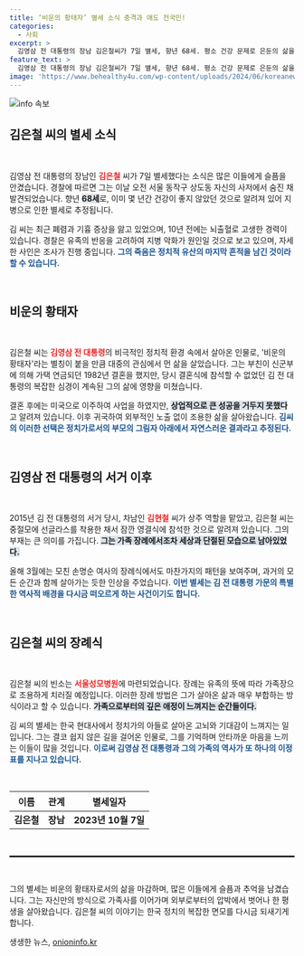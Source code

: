 ```yaml
---
title: ‘비운의 황태자’ 별세 소식 충격과 애도 전국민!
categories:
  - 사회
excerpt: >
  김영삼 전 대통령의 장남 김은철씨가 7일 별세, 향년 68세. 평소 건강 문제로 은둔의 삶을 살던 그는 비운의 황태자로 기억되며, 조용한 가족장 일정이 예정되어 있다.
feature_text: >
  김영삼 전 대통령의 장남 김은철씨가 7일 별세, 향년 68세. 평소 건강 문제로 은둔의 삶을 살던 그는 비운의 황태자로 기억되며, 조용한 가족장 일정이 예정되어 있다.
image: 'https://www.behealthy4u.com/wp-content/uploads/2024/06/koreanews.jpg'
---
```


<p><img src="https://www.behealthy4u.com/wp-content/uploads/2024/06/koreanews.jpg" alt="info 속보" /></p>

<h2 data-ke-size="size26">김은철 씨의 별세 소식</h2>

<p data-ke-size="size16">&nbsp;</p>

<p>김영삼 전 대통령의 장남인 <b><span style="color: #ee2323;">김은철</span></b> 씨가 7일 별세했다는 소식은 많은 이들에게 슬픔을 안겼습니다. 경찰에 따르면 그는 이날 오전 서울 동작구 상도동 자신의 사저에서 숨진 채 발견되었습니다. 향년 <b><span style="background-color: #21538527;">68세</span></b>로, 이미 몇 년간 건강이 좋지 않았던 것으로 알려져 있어 지병으로 인한 별세로 추정됩니다. </p>

<p>김 씨는 최근 폐렴과 기흉 증상을 앓고 있었으며, 10년 전에는 뇌출혈로 고생한 경력이 있습니다. 경찰은 유족의 반응을 고려하여 지병 악화가 원인일 것으로 보고 있으며, 자세한 사인은 조사가 진행 중입니다. <b><span style="color: #1a5490;">그의 죽음은 정치적 유산의 마지막 흔적을 남긴 것이라 할 수 있습니다.</span></b></p>

<p data-ke-size="size16">&nbsp;</p>

<h2 data-ke-size="size26">비운의 황태자</h2>

<p data-ke-size="size16">&nbsp;</p>

<p>김은철 씨는 <b><span style="color: #ee2323;">김영삼 전 대통령</span></b>의 비극적인 정치적 환경 속에서 살아온 인물로, '비운의 황태자'라는 별칭이 붙을 만큼 대중의 관심에서 먼 삶을 살았습니다. 그는 부친이 신군부에 의해 가택 연금되던 1982년 결혼을 했지만, 당시 결혼식에 참석할 수 없었던 김 전 대통령의 복잡한 심경이 계속된 그의 삶에 영향을 미쳤습니다. </p>

<p>결혼 후에는 미국으로 이주하여 사업을 하였지만, <b><span style="background-color: #21538527;">상업적으로 큰 성공을 거두지 못했다</span></b>고 알려져 있습니다. 이후 귀국하여 외부적인 노출 없이 조용한 삶을 살아왔습니다. <b><span style="color: #1a5490;">김씨의 이러한 선택은 정치가로서의 부모의 그림자 아래에서 자연스러운 결과라고 추정된다.</span></b></p>

<p data-ke-size="size16">&nbsp;</p>

<h2 data-ke-size="size26">김영삼 전 대통령의 서거 이후</h2>

<p data-ke-size="size16">&nbsp;</p>

<p>2015년 김 전 대통령의 서거 당시, 차남인 <b><span style="color: #ee2323;">김현철</span></b> 씨가 상주 역할을 맡았고, 김은철 씨는 중절모에 선글라스를 착용한 채서 잠깐 영결식에 참석한 것으로 알려져 있습니다. 그의 부재는 큰 의미를 가집니다. <b><span style="background-color: #21538527;">그는 가족 장례에서조차 세상과 단절된 모습으로 남아있었다.</span></b> </p>

<p>올해 3월에는 모친 손명순 여사의 장례식에서도 마찬가지의 패턴을 보여주며, 과거의 모든 순간과 함께 살아가는 듯한 인상을 주었습니다. <b><span style="color: #1a5490;">이번 별세는 김 전 대통령 가문의 특별한 역사적 배경을 다시금 떠오르게 하는 사건이기도 합니다.</span></b></p>

<p data-ke-size="size16">&nbsp;</p>

<h2 data-ke-size="size26">김은철 씨의 장례식</h2>

<p data-ke-size="size16">&nbsp;</p>

<p>김은철 씨의 빈소는 <b><span style="color: #ee2323;">서울성모병원</span></b>에 마련되었습니다. 장례는 유족의 뜻에 따라 가족장으로 조용하게 치러질 예정입니다. 이러한 장례 방법은 그가 살아온 삶과 매우 부합하는 방식이라고 할 수 있습니다. <b><span style="background-color: #21538527;">가족으로부터의 깊은 애정이 느껴지는 순간들이다.</span></b></p>

<p>김 씨의 별세는 한국 현대사에서 정치가의 아들로 살아온 고뇌와 기대감이 느껴지는 일입니다. 그는 결코 쉽지 않은 길을 걸어온 인물로, 그를 기억하며 안타까운 마음을 느끼는 이들이 많을 것입니다. <b><span style="color: #1a5490;">이로써 김영삼 전 대통령과 그의 가족의 역사가 또 하나의 이정표를 지나고 있습니다.</span></b></p>

<p data-ke-size="size16">&nbsp;</p>

<table style="width: 100%;">
    <thead>
        <tr>
            <th style="text-align: center; height: 35px;"><b>이름</b></th>
            <th style="text-align: center; height: 35px;"><b>관계</b></th>
            <th style="text-align: center; height: 35px;"><b>별세일자</b></th>
        </tr>
    </thead>
    <tbody>
        <tr>
            <td style="text-align: center; height: 17px;"><b>김은철</b></td>
            <td style="text-align: center; height: 17px;"><b>장남</b></td>
            <td style="text-align: center; height: 17px;"><b>2023년 10월 7일</b></td>
        </tr>
    </tbody>
</table>

<p data-ke-size="size16">&nbsp;</p>

<hr style="border: 1px solid #21538527;" />

<p data-ke-size="size16">&nbsp;</p>

<p>그의 별세는 비운의 황태자로서의 삶을 마감하며, 많은 이들에게 슬픔과 추억을 남겼습니다. 그는 자신만의 방식으로 가족사를 이어가며 외부로부터의 압박에서 벗어나 한 평생을 살아왔습니다. 김은철 씨의 이야기는 한국 정치의 복잡한 면모를 다시금 되새기게 합니다.</p>
생생한 뉴스, <a href="https://onioninfo.kr" rel="dofollow">onioninfo.kr</a>



